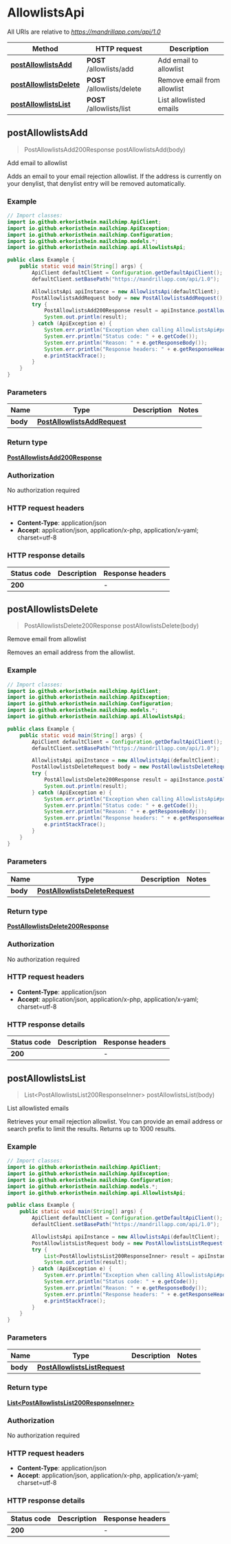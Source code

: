 # AllowlistsApi

All URIs are relative to *https://mandrillapp.com/api/1.0*

| Method | HTTP request | Description |
|------------- | ------------- | -------------|
| [**postAllowlistsAdd**](AllowlistsApi.md#postAllowlistsAdd) | **POST** /allowlists/add | Add email to allowlist |
| [**postAllowlistsDelete**](AllowlistsApi.md#postAllowlistsDelete) | **POST** /allowlists/delete | Remove email from allowlist |
| [**postAllowlistsList**](AllowlistsApi.md#postAllowlistsList) | **POST** /allowlists/list | List allowlisted emails |



## postAllowlistsAdd

> PostAllowlistsAdd200Response postAllowlistsAdd(body)

Add email to allowlist

Adds an email to your email rejection allowlist. If the address is currently on your denylist, that denylist entry will be removed automatically.

### Example

```java
// Import classes:
import io.github.erkoristhein.mailchimp.ApiClient;
import io.github.erkoristhein.mailchimp.ApiException;
import io.github.erkoristhein.mailchimp.Configuration;
import io.github.erkoristhein.mailchimp.models.*;
import io.github.erkoristhein.mailchimp.api.AllowlistsApi;

public class Example {
    public static void main(String[] args) {
        ApiClient defaultClient = Configuration.getDefaultApiClient();
        defaultClient.setBasePath("https://mandrillapp.com/api/1.0");

        AllowlistsApi apiInstance = new AllowlistsApi(defaultClient);
        PostAllowlistsAddRequest body = new PostAllowlistsAddRequest(); // PostAllowlistsAddRequest | 
        try {
            PostAllowlistsAdd200Response result = apiInstance.postAllowlistsAdd(body);
            System.out.println(result);
        } catch (ApiException e) {
            System.err.println("Exception when calling AllowlistsApi#postAllowlistsAdd");
            System.err.println("Status code: " + e.getCode());
            System.err.println("Reason: " + e.getResponseBody());
            System.err.println("Response headers: " + e.getResponseHeaders());
            e.printStackTrace();
        }
    }
}
```

### Parameters


| Name | Type | Description  | Notes |
|------------- | ------------- | ------------- | -------------|
| **body** | [**PostAllowlistsAddRequest**](PostAllowlistsAddRequest.md)|  | |

### Return type

[**PostAllowlistsAdd200Response**](PostAllowlistsAdd200Response.md)

### Authorization

No authorization required

### HTTP request headers

- **Content-Type**: application/json
- **Accept**: application/json, application/x-php, application/x-yaml; charset=utf-8


### HTTP response details
| Status code | Description | Response headers |
|-------------|-------------|------------------|
| **200** |  |  -  |


## postAllowlistsDelete

> PostAllowlistsDelete200Response postAllowlistsDelete(body)

Remove email from allowlist

Removes an email address from the allowlist.

### Example

```java
// Import classes:
import io.github.erkoristhein.mailchimp.ApiClient;
import io.github.erkoristhein.mailchimp.ApiException;
import io.github.erkoristhein.mailchimp.Configuration;
import io.github.erkoristhein.mailchimp.models.*;
import io.github.erkoristhein.mailchimp.api.AllowlistsApi;

public class Example {
    public static void main(String[] args) {
        ApiClient defaultClient = Configuration.getDefaultApiClient();
        defaultClient.setBasePath("https://mandrillapp.com/api/1.0");

        AllowlistsApi apiInstance = new AllowlistsApi(defaultClient);
        PostAllowlistsDeleteRequest body = new PostAllowlistsDeleteRequest(); // PostAllowlistsDeleteRequest | 
        try {
            PostAllowlistsDelete200Response result = apiInstance.postAllowlistsDelete(body);
            System.out.println(result);
        } catch (ApiException e) {
            System.err.println("Exception when calling AllowlistsApi#postAllowlistsDelete");
            System.err.println("Status code: " + e.getCode());
            System.err.println("Reason: " + e.getResponseBody());
            System.err.println("Response headers: " + e.getResponseHeaders());
            e.printStackTrace();
        }
    }
}
```

### Parameters


| Name | Type | Description  | Notes |
|------------- | ------------- | ------------- | -------------|
| **body** | [**PostAllowlistsDeleteRequest**](PostAllowlistsDeleteRequest.md)|  | |

### Return type

[**PostAllowlistsDelete200Response**](PostAllowlistsDelete200Response.md)

### Authorization

No authorization required

### HTTP request headers

- **Content-Type**: application/json
- **Accept**: application/json, application/x-php, application/x-yaml; charset=utf-8


### HTTP response details
| Status code | Description | Response headers |
|-------------|-------------|------------------|
| **200** |  |  -  |


## postAllowlistsList

> List&lt;PostAllowlistsList200ResponseInner&gt; postAllowlistsList(body)

List allowlisted emails

Retrieves your email rejection allowlist. You can provide an email address or search prefix to limit the results. Returns up to 1000 results.

### Example

```java
// Import classes:
import io.github.erkoristhein.mailchimp.ApiClient;
import io.github.erkoristhein.mailchimp.ApiException;
import io.github.erkoristhein.mailchimp.Configuration;
import io.github.erkoristhein.mailchimp.models.*;
import io.github.erkoristhein.mailchimp.api.AllowlistsApi;

public class Example {
    public static void main(String[] args) {
        ApiClient defaultClient = Configuration.getDefaultApiClient();
        defaultClient.setBasePath("https://mandrillapp.com/api/1.0");

        AllowlistsApi apiInstance = new AllowlistsApi(defaultClient);
        PostAllowlistsListRequest body = new PostAllowlistsListRequest(); // PostAllowlistsListRequest | 
        try {
            List<PostAllowlistsList200ResponseInner> result = apiInstance.postAllowlistsList(body);
            System.out.println(result);
        } catch (ApiException e) {
            System.err.println("Exception when calling AllowlistsApi#postAllowlistsList");
            System.err.println("Status code: " + e.getCode());
            System.err.println("Reason: " + e.getResponseBody());
            System.err.println("Response headers: " + e.getResponseHeaders());
            e.printStackTrace();
        }
    }
}
```

### Parameters


| Name | Type | Description  | Notes |
|------------- | ------------- | ------------- | -------------|
| **body** | [**PostAllowlistsListRequest**](PostAllowlistsListRequest.md)|  | |

### Return type

[**List&lt;PostAllowlistsList200ResponseInner&gt;**](PostAllowlistsList200ResponseInner.md)

### Authorization

No authorization required

### HTTP request headers

- **Content-Type**: application/json
- **Accept**: application/json, application/x-php, application/x-yaml; charset=utf-8


### HTTP response details
| Status code | Description | Response headers |
|-------------|-------------|------------------|
| **200** |  |  -  |

